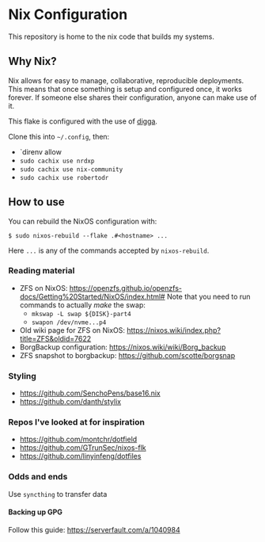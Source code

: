 # Nix Configuration
This repository is home to the nix code that builds my systems.

## Why Nix?
Nix allows for easy to manage, collaborative, reproducible deployments. This means that once something is setup and configured once, it works forever. If someone else shares their configuration, anyone can make use of it.


This flake is configured with the use of [digga][digga].

[digga]: https://github.com/divnix/digga

Clone this into `~/.config`, then:

* `direnv allow
* `sudo cachix use nrdxp`
* `sudo cachix use nix-community`
* `sudo cachix use robertodr`

## How to use

You can rebuild the NixOS configuration with:

```
$ sudo nixos-rebuild --flake .#<hostname> ...
```

Here `...` is any of the commands accepted by `nixos-rebuild`.

### Reading material

- ZFS on NixOS: https://openzfs.github.io/openzfs-docs/Getting%20Started/NixOS/index.html#
  Note that you need to run commands to actually *make* the swap:
  * `mkswap -L swap ${DISK}-part4`
  * `swapon /dev/nvme...p4`
- Old wiki page for ZFS on NixOS: https://nixos.wiki/index.php?title=ZFS&oldid=7622
- BorgBackup configuration: https://nixos.wiki/wiki/Borg_backup
- ZFS snapshot to borgbackup: https://github.com/scotte/borgsnap

### Styling

- https://github.com/SenchoPens/base16.nix
- https://github.com/danth/stylix

### Repos I've looked at for inspiration

- https://github.com/montchr/dotfield
- https://github.com/GTrunSec/nixos-flk
- https://github.com/linyinfeng/dotfiles

### Odds and ends

Use `syncthing` to transfer data

#### Backing up GPG

Follow this guide: https://serverfault.com/a/1040984
